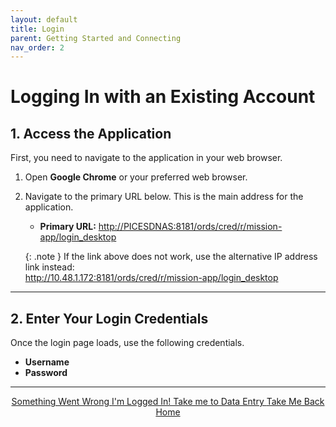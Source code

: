 ```yaml
---
layout: default
title: Login
parent: Getting Started and Connecting
nav_order: 2
---
```


# Logging In with an Existing Account

## 1. Access the Application

First, you need to navigate to the application in your web browser.

1.  Open **Google Chrome** or your preferred web browser.
2.  Navigate to the primary URL below. This is the main address for the application.

    * **Primary URL:** [http://PICESDNAS:8181/ords/cred/r/mission-app/login_desktop](http://PICESDNAS:8181/ords/cred/r/mission-app/login_desktop)

    {: .note }
    If the link above does not work, use the alternative IP address link instead:   
    <http://10.48.1.172:8181/ords/cred/r/mission-app/login_desktop>

  

---
## 2. Enter Your Login Credentials

Once the login page loads, use the following credentials.

* **Username**  
* **Password**  

---
<center>
<a href="{{ '/docs/Troubleshooting-Account-Access.html' | relative_url }}" class="btn btn-custom fs-6 mb-4 mb-md-0">
  Something Went Wrong
</a>
<a href="{{ '/docs/Data-Importing.html' | relative_url }}" class="btn btn-custom fs-6 mb-4 mb-md-0">
  I'm Logged In! Take me to Data Entry
</a>
<a href="{{ 'https://brighton-hedger-noaa.github.io/mission-app-manual' }}" class="btn btn-custom fs-6 mb-4 mb-md-0">
  Take Me Back Home
</a>